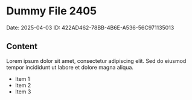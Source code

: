 # Dummy File 2405

Date: 2025-04-03
ID: 422AD462-78BB-4B6E-A536-56C971135013

## Content

Lorem ipsum dolor sit amet, consectetur adipiscing elit.
Sed do eiusmod tempor incididunt ut labore et dolore magna aliqua.

* Item 1
* Item 2
* Item 3


